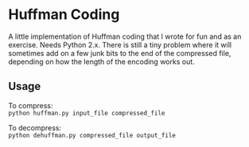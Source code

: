 # Huffman Coding
A little implementation of Huffman coding that I wrote for fun and as an exercise.  Needs Python 2.x.  There is still a tiny problem where it will sometimes add on a few junk bits to the end of the compressed file, depending on how the length of the encoding works out.

## Usage
To compress:<br>
`python huffman.py input_file compressed_file`

To decompress:<br>
`python dehuffman.py compressed_file output_file`
